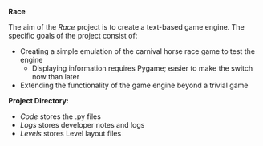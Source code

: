 **Race**

The aim of the *Race* project is to create a text-based game engine. The specific goals of the project consist of: 
* Creating a simple emulation of the carnival horse race game to test the engine
	* Displaying information requires Pygame; easier to make the switch now than later 
* Extending the functionality of the game engine beyond a trivial game

**Project Directory:**

* *Code* stores the .py files
* *Logs* stores developer notes and logs
* *Levels* stores Level layout files
